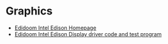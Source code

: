 Graphics
==

- [Edidoom Intel Edison Homepage](http://2ld.de/edidoom/)
- [Edidoom Intel Edison Display driver code and test program](https://github.com/llatta/edison-graphics)


